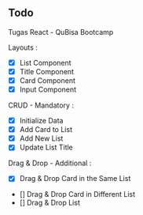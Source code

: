 ## Todo
Tugas React - QuBisa Bootcamp

Layouts :

- [x] List Component
- [x] Title Component
- [x] Card Component
- [x] Input Component

CRUD - Mandatory :

- [x] Initialize Data
- [x] Add Card to List
- [x] Add New List
- [x] Update List Title

Drag & Drop - Additional :

- [x] Drag & Drop Card in the Same List
- [] Drag & Drop Card in Different List
- [] Drag & Drop List
